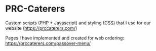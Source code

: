 # PRC-Caterers

Custom scripts (PHP + Javascript) and styling (CSS) that I use for our website (https://prccaterers.com/)

Pages I have implemented and created for web ordering:
https://prccaterers.com/passover-menu/
